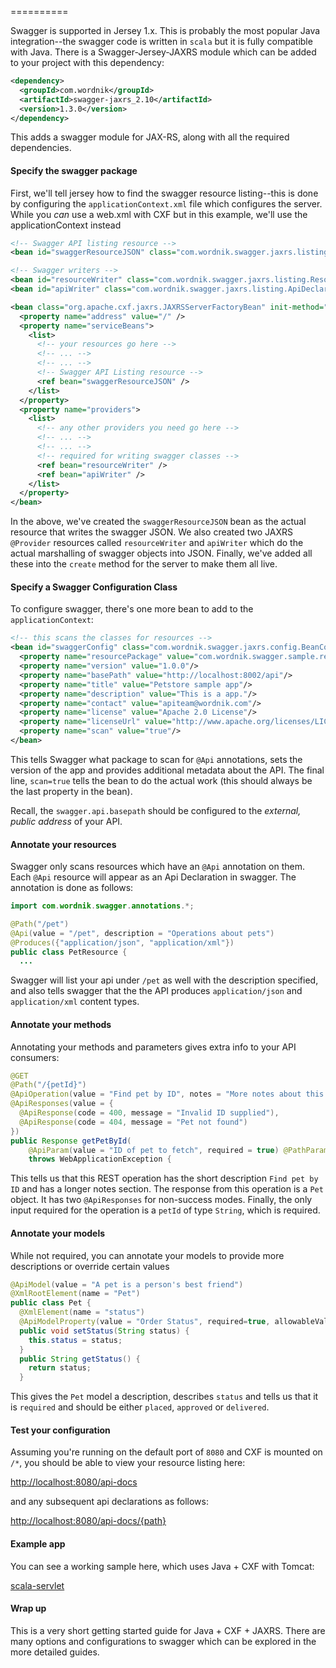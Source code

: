 ==========

Swagger is supported in Jersey 1.x.  This is probably the most popular Java integration--the swagger code is written in `scala` but it is fully compatible with Java.  There is a Swagger-Jersey-JAXRS module which can be added to your project with this dependency:

```xml
<dependency>
  <groupId>com.wordnik</groupId>
  <artifactId>swagger-jaxrs_2.10</artifactId>
  <version>1.3.0</version>
</dependency>
```

This adds a swagger module for JAX-RS, along with all the required dependencies.

#### Specify the swagger package

First, we'll tell jersey how to find the swagger resource listing--this is done by configuring the `applicationContext.xml` file which configures the server.  While you _can_ use a web.xml with CXF but in this example, we'll use the applicationContext instead

```xml
<!-- Swagger API listing resource -->
<bean id="swaggerResourceJSON" class="com.wordnik.swagger.jaxrs.listing.ApiListingResourceJSON" />

<!-- Swagger writers -->
<bean id="resourceWriter" class="com.wordnik.swagger.jaxrs.listing.ResourceListingProvider" />
<bean id="apiWriter" class="com.wordnik.swagger.jaxrs.listing.ApiDeclarationProvider" />

<bean class="org.apache.cxf.jaxrs.JAXRSServerFactoryBean" init-method="create">
  <property name="address" value="/" />
  <property name="serviceBeans">
    <list>
      <!-- your resources go here -->
      <!-- ... -->
      <!-- ... -->
      <!-- Swagger API Listing resource -->
      <ref bean="swaggerResourceJSON" />
    </list>
  </property>
  <property name="providers">
    <list>
      <!-- any other providers you need go here -->
      <!-- ... -->
      <!-- ... -->
      <!-- required for writing swagger classes -->
      <ref bean="resourceWriter" />
      <ref bean="apiWriter" />
    </list>
  </property>
</bean>
```

In the above, we've created the `swaggerResourceJSON` bean as the actual resource that writes the swagger JSON.  We also created two JAXRS `@Provider` resources called `resourceWriter` and `apiWriter` which do the actual marshalling of swagger objects into JSON.  Finally, we've added all these into the `create` method for the server to make them all live.

#### Specify a Swagger Configuration Class

To configure swagger, there's one more bean to add to the `applicationContext`:

```xml
<!-- this scans the classes for resources -->
<bean id="swaggerConfig" class="com.wordnik.swagger.jaxrs.config.BeanConfig">
  <property name="resourcePackage" value="com.wordnik.swagger.sample.resource"/>
  <property name="version" value="1.0.0"/>
  <property name="basePath" value="http://localhost:8002/api"/>
  <property name="title" value="Petstore sample app"/>
  <property name="description" value="This is a app."/>
  <property name="contact" value="apiteam@wordnik.com"/>
  <property name="license" value="Apache 2.0 License"/>
  <property name="licenseUrl" value="http://www.apache.org/licenses/LICENSE-2.0.html"/>
  <property name="scan" value="true"/>
</bean>
```

This tells Swagger what package to scan for `@Api` annotations, sets the version of the app and provides additional metadata about the API.  The final line, `scan=true` tells the bean to do the actual work (this should always be the last property in the bean).

Recall, the `swagger.api.basepath` should be configured to the _external, public address_ of your API.

#### Annotate your resources

Swagger only scans resources which have an `@Api` annotation on them.  Each `@Api` resource will appear as an Api Declaration in swagger.  The annotation is done as follows:

```java
import com.wordnik.swagger.annotations.*;

@Path("/pet")
@Api(value = "/pet", description = "Operations about pets")
@Produces({"application/json", "application/xml"})
public class PetResource {
  ...
```

Swagger will list your api under `/pet` as well with the description specified, and also tells swagger that the the API produces `application/json` and `application/xml` content types.

#### Annotate your methods

Annotating your methods and parameters gives extra info to your API consumers:

```java
@GET
@Path("/{petId}")
@ApiOperation(value = "Find pet by ID", notes = "More notes about this method", response = Pet.class)
@ApiResponses(value = {
  @ApiResponse(code = 400, message = "Invalid ID supplied"),
  @ApiResponse(code = 404, message = "Pet not found") 
})
public Response getPetById(
    @ApiParam(value = "ID of pet to fetch", required = true) @PathParam("petId") String petId)
    throws WebApplicationException {
```

This tells us that this REST operation has the short description `Find pet by ID` and has a longer notes section.  The response from this operation is a `Pet` object.  It has two `@ApiResponses` for non-success modes.  Finally, the only input required for the operation is a `petId` of type `String`, which is required.

#### Annotate your models

While not required, you can annotate your models to provide more descriptions or override certain values

```java
@ApiModel(value = "A pet is a person's best friend")
@XmlRootElement(name = "Pet")
public class Pet {
  @XmlElement(name = "status")
  @ApiModelProperty(value = "Order Status", required=true, allowableValues = "placed,approved,delivered")
  public void setStatus(String status) {
    this.status = status;
  }
  public String getStatus() {
    return status;
  }
```

This gives the `Pet` model a description, describes `status` and tells us that it is `required` and should be either `placed`, `approved` or `delivered`.

#### Test your configuration

Assuming you're running on the default port of `8080` and CXF is mounted on `/*`, you should be able to view your resource listing here:

[http://localhost:8080/api-docs](http://localhost:8080/api-docs)

and any subsequent api declarations as follows:

[http://localhost:8080/api-docs/{path}](http://localhost:8080/api-docs/{path})

#### Example app

You can see a working sample here, which uses Java + CXF with Tomcat:

[scala-servlet](https://github.com/swagger-api/swagger-core/blob/master/samples/java-jaxrs-cxf)

#### Wrap up

This is a very short getting started guide for Java + CXF + JAXRS.  There are many options and configurations to swagger which can be explored in the more detailed guides.